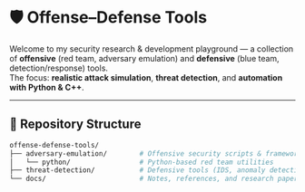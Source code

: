 # 🛡️ Offense–Defense Tools

Welcome to my security research & development playground — a collection of **offensive** (red team, adversary emulation) and **defensive** (blue team, detection/response) tools.  
The focus: **realistic attack simulation**, **threat detection**, and **automation with Python & C++**.  

---

## 📂 Repository Structure
```bash
offense-defense-tools/
├── adversary-emulation/        # Offensive security scripts & frameworks
│   └── python/                 # Python-based red team utilities
├── threat-detection/           # Defensive tools (IDS, anomaly detection, monitoring)
└── docs/                       # Notes, references, and research papers
